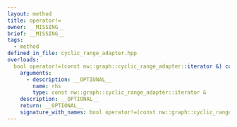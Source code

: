 ```yaml
---
layout: method
title: operator!=
owner: __MISSING__
brief: __MISSING__
tags:
  - method
defined_in_file: cyclic_range_adapter.hpp
overloads:
  bool operator!=(const nw::graph::cyclic_range_adapter::iterator &) const:
    arguments:
      - description: __OPTIONAL__
        name: rhs
        type: const nw::graph::cyclic_range_adapter::iterator &
    description: __OPTIONAL__
    return: __OPTIONAL__
    signature_with_names: bool operator!=(const nw::graph::cyclic_range_adapter::iterator & rhs) const
---
```

